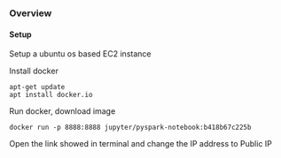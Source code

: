 ### Overview

#### Setup

Setup a ubuntu os based EC2 instance

Install docker 
```
apt-get update
apt install docker.io
```

Run docker, download image 
```
docker run -p 8888:8888 jupyter/pyspark-notebook:b418b67c225b
```

Open the link showed in terminal and change the IP address to Public IP
